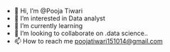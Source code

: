 - 👋 Hi, I’m @Pooja Tiwari
- 👀 I’m interested in Data analyst
- 🌱 I’m currently learning 
- 💞️ I’m looking to collaborate on .data science..
- 📫 How to reach me poojatiwari151014@gmail.com

<!---
pooja253482/pooja253482 is a ✨ special ✨ repository because its `README.md` (this file) appears on your GitHub profile.
You can click the Preview link to take a look at your changes.
--->
